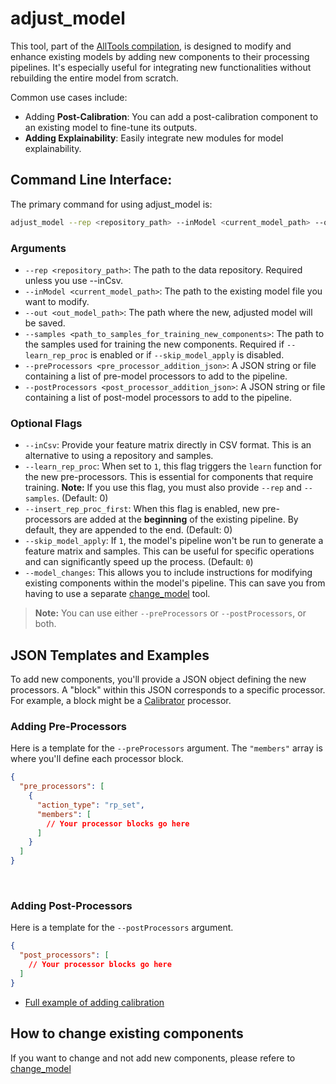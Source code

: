 # adjust_model

This tool, part of the [AllTools compilation](../Installation/index.md#3-mes-tools-to-train-and-test-models), is designed to modify and enhance existing models by adding new components to their processing pipelines. It's especially useful for integrating new functionalities without rebuilding the entire model from scratch.

Common use cases include:

* Adding **Post-Calibration**: You can add a post-calibration component to an existing model to fine-tune its outputs.
* **Adding Explainability**: Easily integrate new modules for model explainability.

## Command Line Interface:

The primary command for using adjust_model is:

```bash
adjust_model --rep <repository_path> --inModel <current_model_path> --out <out_model_path> --samples <path_to_samples_for_training_new_components> --preProcessors <pre_processor_addition_json> --postProcessors <post_processor_addition_json> 
```

### Arguments

* `--rep <repository_path>`: The path to the data repository. Required unless you use --inCsv.
* `--inModel <current_model_path>`: The path to the existing model file you want to modify.
* `--out <out_model_path>`: The path where the new, adjusted model will be saved.
* `--samples <path_to_samples_for_training_new_components>`: The path to the samples used for training the new components. Required if `--learn_rep_proc` is enabled or if `--skip_model_apply` is disabled.
* `--preProcessors <pre_processor_addition_json>`: A JSON string or file containing a list of pre-model processors to add to the pipeline. 
* `--postProcessors <post_processor_addition_json>`: A JSON string or file containing a list of post-model processors to add to the pipeline.

### Optional Flags

* `--inCsv`: Provide your feature matrix directly in CSV format. This is an alternative to using a repository and samples.
* `--learn_rep_proc`: When set to `1`, this flag triggers the `learn` function for the new pre-processors. This is essential for components that require training. **Note:** If you use this flag, you must also provide `--rep` and `--samples`. (Default: 0)
* `--insert_rep_proc_first`: When this flag is enabled, new pre-processors are added at the **beginning** of the existing pipeline. By default, they are appended to the end. (Default: 0)
* `--skip_model_apply`: If `1`, the model's pipeline won't be run to generate a feature matrix and samples. This can be useful for specific operations and can significantly speed up the process. (Default: `0`)
* `--model_changes`: This allows you to include instructions for modifying existing components within the model's pipeline. This can save you from having to use a separate [change_model](change_model) tool.

> **Note:** You can use either `--preProcessors` or `--postProcessors`, or both.

## JSON Templates and Examples

To add new components, you'll provide a JSON object defining the new processors. 
A "block" within this JSON corresponds to a specific processor. 
For example, a block might be a [Calibrator](Guide%20for%20common%20actions/Calibrate%20model,%20and%20calibration%20test.md) processor.


### Adding Pre-Processors
Here is a template for the `--preProcessors` argument. The `"members"` array is where you'll define each processor block.

```json
{ 
  "pre_processors": [
    {
      "action_type": "rp_set",
      "members": [
        // Your processor blocks go here
      ]
    }
  ] 
}
```
 
### Adding Post-Processors
Here is a template for the `--postProcessors` argument.

```json
{ 
  "post_processors": [
    // Your processor blocks go here
  ]
}
```

* [Full example of adding calibration](Guide%20for%20common%20actions/Calibrate%20model,%20and%20calibration%20test.md)

## How to change existing components

If you want to change and not add new components, please refere to [change_model](change_model)
